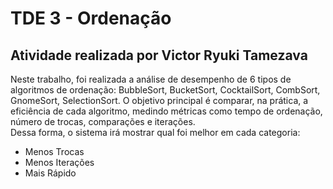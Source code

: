 # TDE 3 - Ordenação
Atividade realizada por Victor Ryuki Tamezava
-----
Neste trabalho, foi realizada a análise de desempenho de 6 tipos de algoritmos de ordenação: BubbleSort, BucketSort, CocktailSort, CombSort, GnomeSort, SelectionSort. O objetivo principal é comparar, na prática, a eficiência de cada algoritmo, medindo métricas como tempo de ordenação, número de trocas, comparações e iterações. <br>
Dessa forma, o sistema irá mostrar qual foi melhor em cada categoria:
 - Menos Trocas
 - Menos Iterações
 - Mais Rápido
